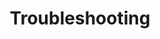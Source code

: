 ---
layout: layout.pug
navigationTitle: Troubleshooting
excerpt: 
title: Troubleshooting
menuWeight: 7
model: /services/elastic/data.yml
render: mustache
featureMaturity:
---